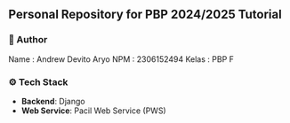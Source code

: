 ## Personal Repository for PBP 2024/2025 Tutorial

### 🤵 Author
Name    : Andrew Devito Aryo
NPM     : 2306152494
Kelas   : PBP F

### ⚙️ Tech Stack
- **Backend**: Django
- **Web Service**: Pacil Web Service (PWS)